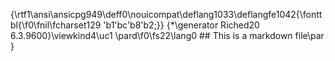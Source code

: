 {\rtf1\ansi\ansicpg949\deff0\nouicompat\deflang1033\deflangfe1042{\fonttbl{\f0\fnil\fcharset129 \'b1\'bc\'b8\'b2;}}
{\*\generator Riched20 6.3.9600}\viewkind4\uc1 
\pard\f0\fs22\lang0 ## This is a markdown file\par
}
 